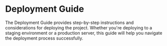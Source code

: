 # Deployment Guide

The Deployment Guide provides step-by-step instructions and considerations for deploying the project. Whether you're deploying to a staging environment or a production server, this guide will help you navigate the deployment process successfully.
